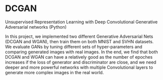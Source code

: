 # DCGAN
Unsupervised Representation Learning with Deep Convolutional Generative Adversarial networks (Python)

In this project, we implemented two different Generative Adversarial Nets (DCGAN and WGAN), then train them on both MNIST and SVHN datasets. We evaluate GANs by tuning different sets of hyper-parameters and comparing generated images with real images. In the end, we find that both DCGAN and WGAN can have a relatively good as the number of epoches increases if the loss of generator and discriminator are close, and we need deeper and more powerful networks with
multiple Convolutional layers to generate more complex images in the real world.
